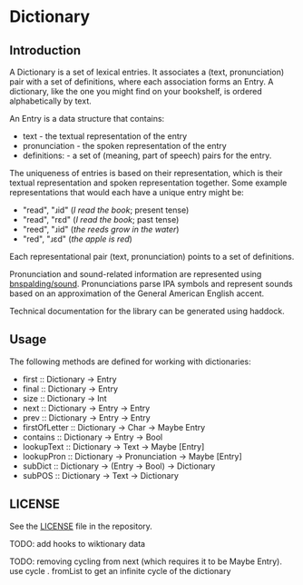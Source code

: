 # Dictionary

## Introduction
A Dictionary is a set of lexical entries. It associates a (text, pronunciation)
pair with a set of definitions, where each association forms an Entry. A
dictionary, like the one you might find on your bookshelf, is ordered
alphabetically by text.

An Entry is a data structure that contains:

- text - the textual representation of the entry
- pronunciation - the spoken representation of the entry
- definitions: - a set of (meaning, part of speech) pairs for the entry.

The uniqueness of entries is based on their representation, which is their
textual representation and spoken representation together. Some example
representations that would each have a unique entry might be:

- "read", "ɹid" (_I read the book_; present tense)
- "read", "rɛd" (_I read the book_; past tense)
- "reed", "ɹid" (_the reeds grow in the water_)
- "red",  "ɹɛd" (_the apple is red_)

Each representational pair (text, pronunciation) points to a set of definitions.

Pronunciation and sound-related information are represented using
[bnspalding/sound](https://github.com/bnspalding/sound). Pronunciations parse
IPA symbols and represent sounds based on an approximation of the General 
American English accent.

Technical documentation for the library can be generated using haddock.

## Usage

The following methods are defined for working with dictionaries:

- first :: Dictionary -> Entry
- final :: Dictionary -> Entry
- size :: Dictionary -> Int
- next :: Dictionary -> Entry -> Entry
- prev :: Dictionary -> Entry -> Entry
- firstOfLetter :: Dictionary -> Char -> Maybe Entry
- contains :: Dictionary -> Entry -> Bool
- lookupText :: Dictionary -> Text -> Maybe [Entry]
- lookupPron :: Dictionary -> Pronunciation -> Maybe [Entry]
- subDict :: Dictionary -> (Entry -> Bool) -> Dictionary
- subPOS :: Dictionary -> Text -> Dictionary

## LICENSE

See the [LICENSE](https://github.com/bnspalding/dictionary/blob/master/LICENSE)
file in the repository.

TODO: add hooks to wiktionary data

TODO: removing cycling from next (which requires it to be Maybe Entry). use
cycle . fromList to get an infinite cycle of the dictionary

